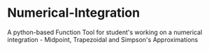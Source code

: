# Numerical-Integration
A python-based Function Tool for student's working on a numerical integration - Midpoint, Trapezoidal and Simpson's Approximations 

